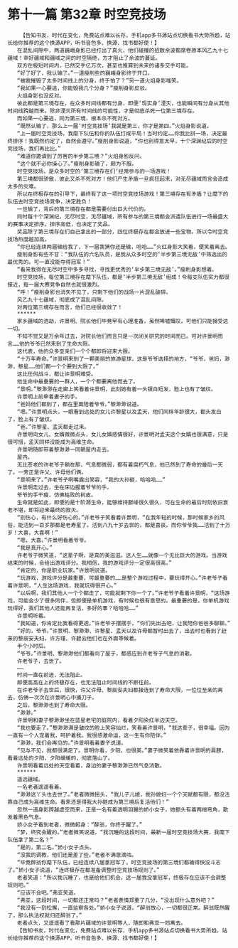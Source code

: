 # 第十一篇 第32章 时空竞技场
        【告知书友，时代在变化，免费站点难以长存，手机app多书源站点切换看书大势所趋，站长给你推荐的这个换源APP，听书音色多、换源、找书都好使！】
       在混乱间隙中，两道巍峨身影已经打出了真火，他们碰撞的招数余波都席卷原本风乙九十七疆域！幸好疆域和疆域之间的时空隔绝，方才阻止了余波的蔓延。
       双方在极短时间内，已然交手亿万次，甚至也推算到未来的诸多交手可能。
       “好了好了，我认输了。”一道瘦削些的巍峨身影终于开口。
       “被我摧毁了太多时间线上的分身，终于怕了？”另一道火焰身影嗤笑。
       “我如果一心要逃，你能毁我几个分身？”瘦削身影反驳。
       火焰身影也没反对。
       彼此都是第三境存在，在众多时间线都有分身，即便‘现实身’湮灭，也能瞬间有分身从其他时间线跨越而来。除非湮灭所有时间线的可能性，才是彻底杀死一位第三境存在。
       而如果一心要逃，同为第三境，根本杀不死对方。
       “既然认输了，那么上一届‘时空竞技场’我就是第三，你才是第四。”火焰身影说道。
       “上一届时空竞技场，我麾下队伍和你的队伍打成平局！当时约定……你我比拼一场，决定最终排序！我既然约定了，自然会遵守。”瘦削身影说道，“你也别得意太早，十个深渊纪后的时空竞技场，我们再比比。”
       “难道你邀请到了厉害的半步第三境？”火焰身影反问。
       “这个就不必你操心了。”瘦削身影输了，颇为不服。
       时空竞技场，是众多时空的‘第三境存在们’经常参与的一场游戏！
       第三境都很骄傲，彼此又杀不死对方！他们产生矛盾一旦疯狂起来，对无尽疆域而言会造成太多的灾难。
       所以在终极存在的引导下，最终有了这一项时空竞技场游戏！第三境存在有矛盾？让麾下的队伍去时空竞技场竞争，决定胜负！
       一旦输了，背后的第三境存在都是需要付出巨大代价的。
       同时每十个深渊纪，无尽时空，无尽疆域，所有参与的第三境都会派遣队伍进行一场最盛大的赛事决定排序。排序高低，也决定了奖品。
       奖品除了第三境存在们自己拿出的一部分，四位终极存在都会放进一些宝物。所以令时空竞技场热度越加高。
       “你已经连续两届输给我了，下一届我猜你还是输，哈哈……”火红身影大笑着，便笑着离去。
       瘦削身影有些不甘：“我队伍的六名队员，是我从众多时空的‘半步第三境无敌’中筛选出的最优秀的。可一直没能夺得冠军！”
       “看来我得在无尽时空中多多寻找，寻找更优秀的‘半步第三境无敌’。”瘦削身影想着。
       时空竞技场，每位第三境存在麾下队伍，都是‘半步第三境无敌’组成！令每支队伍实力都很接近，每一届大赛竞争自然也就很激烈。
       “呼！”瘦削身影也消失不见了，只剩下他们的战场一片混乱破碎。
       风乙九十七疆域，彻底成了混乱间隙。
       对两位第三境存在而言，他们已经很收敛了！
       ******
       家乡疆域的浩劫，许景明、院长他们毕竟早有心理准备，虽然唏嘘慨叹，可他们只能接受这一切。
       不知不觉又是万余年过去，对院长他们而言只是一次闭关研究的时间而已。可对许景明而言……他的爷爷已然来到了生命大限。
       这代表，他的众多至亲们一个个都即将迎来大限。
       “十万年寿命。”许景明来到了一颗美丽的旅游星球，这是爷爷选择的地方，“爷爷，爸妈，渺渺，黎星……他们都一个个要到大限了。”
       这比任何战斗，都让许景明难受。
       他生命中最重要的一群人，一个个都要离他而去了。
       “景明。”黎渺渺在走廊上笑看着许景明，此刻她有着一头银白短发，脸上也有了皱纹。
       许景明上前牵着妻子的手。
       “爸妈他们都到了，都在里面陪着爷爷。”黎渺渺说道。
       “嗯。”许景明点头，一眼看到远处的女儿许黎星以及孟天，他们同样年龄很大，都头发白了，脸上有了皱纹。
       “爸。”许黎星、孟天都走过来。
       许景明向女儿、女婿微微点头，女儿女婿感情很好，许景明对孟天这个女婿也很满意，只是很可惜，孟天同样没能成为高维生命。
       许景明随即带着黎渺渺一同朝屋内走去。
       屋内。
       无比苍老的许老爷子躺在那，气息都微弱，都有着腐朽气息，他已然到了寿命的最后一天了。一旁正是许父、许母他们俩。
       “景明来了。”许老爷子咧嘴露出笑容，“我的大孙砸，哈哈哈……”
       许景明走过去，坐在床边握着爷爷的手。
       爷爷的手干瘦，仿佛枯败的树皮。
       生命就是如此，即便的是十阶源生命，能够维持巅峰很久很久，可在生命的最后时刻依旧衰老不堪，即将迎来最终的寂灭。
       “别伤心，有什么好伤心的。”许老爷子笑看着许景明，“在我年轻的时候，那时候家乡的风俗，能活到一百岁那都是老寿星了。活到八九十岁去世的，都是喜丧。而你爷爷我……活到了十万岁！大喜，大喜啊！”
       “嗯，大喜。”许景明看着爷爷。
       “我是真开心。”
       许老爷子微笑道，“这辈子啊，是真的美滋滋。这人生……就像一个无比巨大的游戏。当游戏结束的时候，会给出游戏评分。我相信，我的游戏评分一定很高很高。”
       “肯定的，你是职业玩家。”许景明说道。
       “玩游戏，游戏评分是最重要，可最重要的……是整个游戏过程中，要玩得开心。”许老爷子看着许景明，“人生这场游戏，我就玩得很开心。”
       “以后啊，我们其他人一个个都走了，可能就剩下你一个了。”许老爷子看着许景明，“这场游戏，可能会少了很多同伴，但即便是单机游戏，有时候也很有意思的。最重要的是，你单机游戏玩得好，我们其他人还能再复活，多好的事？哈哈哈……”
       许景明听着。
       “我知道，你肯定比我看得更透。”许老爷子摆摆手，“你们先出去吧，让我陪你爸爸多聊聊。”
       “好的，爷爷。”许景明、黎渺渺、许黎星、孟天以及许母都暂时出去了，出去时也看到了赶来的黎辰安夫妇。许方瑾、许碧云他们也在外面等候着。
       半个小时后。
       “爷爷。”许景明、黎渺渺他们都看向了屋子，都感应到许老爷子气息的消散。
       许老爷子，去世了。
       ……
       时间一直在前进，无法阻止。
       即便高高在上的终极存在，也无法阻止时间线的不断往前。
       在许老爷子去世后，很快，许父许母、黎辰安夫妇都接连到了寿命大限，一位位至亲的离去，仿佛一次次在许景明心中捅刀子。
       之后，黎渺渺也到了寿命大限。
       “渺渺。”
       许景明和妻子黎渺渺坐在蓝星老宅的庭院内，看着夕阳染红半边天空。
       “我也要走了。”黎渺渺满是皱纹的脸上笑容灿烂，笑看着许景明，“我这辈子，很幸福。因为一直有一个人宠着我，呵护着我。我很感激命运，这一生有你陪伴。”
       “渺渺，我们会再见的。”许景明看着妻子说道。
       “见与不见，我都很满足了。景明你看，夕阳，也很美。”妻子微笑着依靠着许景明的肩膀，看着远处的夕阳，夕阳缓缓的，彻底落山了。
       许景明看着远处的天空看着，身边的妻子黎渺渺已然气息消散。
       ******
       遥远疆域。
       一名老者遥遥看着。
       “渺渺这丫头也去世了。”老者微微摇头，“我儿子儿媳，我孙媳妇一个个天赋都有限，都没法靠自己成为高维生命。看来还是得我大孙砸成为第三境后复活他们！”
       忽然一道身影跨越虚空而来，正是一名有着透明羽翼的娇小女子，她额头有着两根弯角，散发着黑色气息。
       娇小女子看到老者，微微躬身：“醉翁，你终于醒了。”
       “梦，终究会醒的。”老者微笑说道，“我沉睡的这段时间，最新一届时空竞技场大赛，我麾下队伍拿了第二名？”
       “是的，第二名。”娇小女子点头。
       “没我的调教，他们还是差了些。”老者不满意滴咕。
       “毕竟醉翁你麾下队伍，已经连续八届拿冠军了，时空竞技场的第三境们都输得快没斗志了。”娇小女子说道，“连终极存在都准备调整时空竞技场规则了。”
       老者笑道：“所以我沉睡了，也是给他们机会，这一届我没拿冠军，终极存在应该不会调整规则吧。”
       “应该不会吧。”弗亚笑道。
       “弗亚，这段时间，一切都还正常吗？”老者表情郑重了几分，“没出现什么意外吧？”
       “我没有一刻松懈，一直监察各处。”娇小女子说道，“醉翁放心，一切都很正常。醉翁既然醒了，那么执法权就归还醉翁了。”
       老者点头，又遥遥看了看那片疆域的许景明等人，随即和弗亚一同离去。
       【告知书友，时代在变化，免费站点难以长存，手机app多书源站点切换看书大势所趋，站长给你推荐的这个换源APP，听书音色多、换源、找书都好使！】